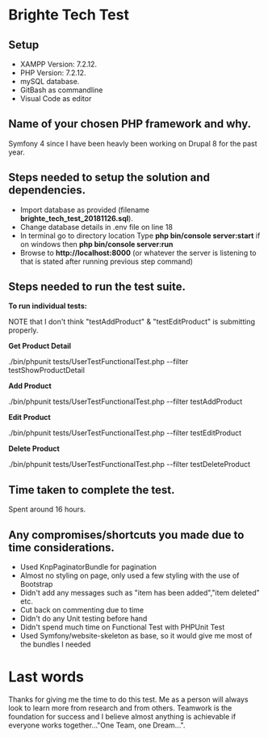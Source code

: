 Brighte Tech Test
===

Setup
---
- XAMPP Version: 7.2.12.
- PHP Version: 7.2.12.
- mySQL database.
- GitBash as commandline
- Visual Code as editor


Name of your chosen PHP framework and why.
---
Symfony 4 since I have been heavly been working on Drupal 8 for the past year.

Steps needed to setup the solution and dependencies.
---
- Import database as provided (filename **brighte_tech_test_20181126.sql**).
- Change database details in .env file on line 18
- In terminal go to directory location Type **php bin/console server:start** if on windows then **php bin/console server:run**
- Browse to **http://localhost:8000** (or whatever the server is listening to that is stated after running previous step command)

Steps needed to run the test suite.
---
**To run individual tests:**

NOTE that I don't think "testAddProduct" & "testEditProduct" is submitting properly.

**Get Product Detail**

./bin/phpunit tests/UserTestFunctionalTest.php --filter testShowProductDetail

**Add Product**

./bin/phpunit tests/UserTestFunctionalTest.php --filter testAddProduct

**Edit Product**

./bin/phpunit tests/UserTestFunctionalTest.php --filter testEditProduct

**Delete Product**

./bin/phpunit tests/UserTestFunctionalTest.php --filter testDeleteProduct


Time taken to complete the test.
---
Spent around 16 hours.


Any compromises/shortcuts you made due to time considerations.
---
- Used KnpPaginatorBundle for pagination
- Almost no styling on page, only used a few styling with the use of Bootstrap
- Didn't add any messages such as "item has been added","item deleted" etc.
- Cut back on commenting due to time
- Didn't do any Unit testing before hand
- Didn't spend much time on Functional Test with PHPUnit Test
- Used Symfony/website-skeleton as base, so it would give me most of the bundles I needed


Last words
===
Thanks for giving me the time to do this test. Me as a person will always look to learn more from research and from others.  Teamwork is the foundation for success and I believe almost anything is achievable if everyone works together..."One Team, one Dream...".







